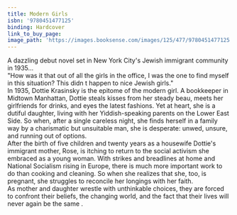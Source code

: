 ```yaml
---
title: Modern Girls
isbn: '9780451477125'
binding: Hardcover
link_to_buy_page:
image_path: 'https://images.booksense.com/images/125/477/9780451477125.jpg'
---
```



A dazzling debut novel set in New York City's Jewish immigrant community in 1935...&nbsp;
<br>"How was it that out of all the girls in the office, I was the one to find myself in this situation? This didn t happen to nice Jewish girls."&nbsp;
<br>In 1935, Dottie Krasinsky is the epitome of the modern girl. A bookkeeper in Midtown Manhattan, Dottie steals kisses from her steady beau, meets her girlfriends for drinks, and eyes the latest fashions. Yet at heart, she is a dutiful daughter, living with her Yiddish-speaking parents on the Lower East Side. So when, after a single careless night, she finds herself in a family way by a charismatic but unsuitable man, she is desperate: unwed, unsure, and running out of options.&nbsp;
<br>After the birth of five children and twenty years as a housewife Dottie's immigrant mother, Rose, is itching to return to the social activism she embraced as a young woman. With strikes and breadlines at home and National Socialism rising in Europe, there is much more important work to do than cooking and cleaning. So when she realizes that she, too, is pregnant, she struggles to reconcile her longings with her faith.&nbsp;
<br>As mother and daughter wrestle with unthinkable choices, they are forced to confront their beliefs, the changing world, and the fact that their lives will never again be the same .